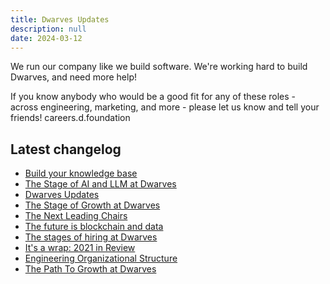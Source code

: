 ```yaml
---
title: Dwarves Updates
description: null
date: 2024-03-12
---
```


We run our company like we build software.
We're working hard to build Dwarves, and need more help!

If you know anybody who would be a good fit for any of these roles - across engineering, marketing, and more - please let us know and tell your friends!
careers.d.foundation

## Latest changelog

- [Build your knowledge base](/updates/changelog/2024-10-25-knowledge-base)
- [The Stage of AI and LLM at Dwarves](/updates/changelog/2024-09-13-dwarve-updates-ai-llm)
- [Dwarves Updates](/updates/changelog)
- [The Stage of Growth at Dwarves](/updates/changelog/2023-09-12-growth-stages)
- [The Next Leading Chairs](/updates/changelog/2022-08-26-the-next-leading-chairs)
- [The future is blockchain and data](/updates/changelog/2022-06-26-blockchain-and-data)
- [The stages of hiring at Dwarves](/updates/changelog/2022-03-31-hiring-stages)
- [It's a wrap: 2021 in Review](/updates/changelog/2021-12-30-2021-in-review)
- [Engineering Organizational Structure](/updates/changelog/2021-12-01-engineering-org-structure)
- [The Path To Growth at Dwarves](/updates/changelog/2021-10-31-path-to-growth)
